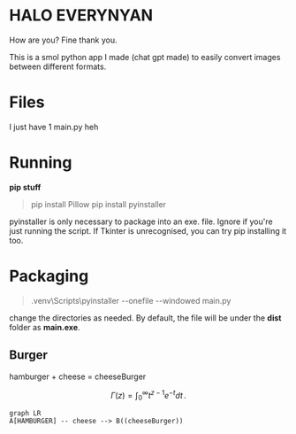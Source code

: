 # HALO EVERYNYAN

How are you? Fine thank you.

This is a smol python app I made (chat gpt made) to easily convert images between different formats.

# Files
I just have 1 main.py heh

# Running

**pip stuff**

>pip install Pillow
>pip install pyinstaller

pyinstaller is only necessary to package into an exe. file. Ignore if you're just running the script.
If Tkinter is unrecognised, you can try pip installing it too.

# Packaging
>.venv\Scripts\pyinstaller --onefile --windowed main.py

change the directories as needed. By default, the file will be under the **dist** folder as **main.exe**.

## Burger

hamburger + cheese = cheeseBurger

$$
\Gamma(z) = \int_0^\infty t^{z-1}e^{-t}dt\,.
$$


```mermaid
graph LR
A[HAMBURGER] -- cheese --> B((cheeseBurger))

```
